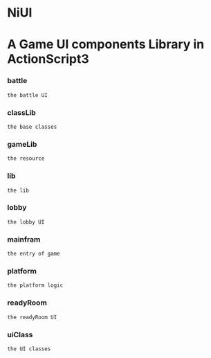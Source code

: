 NiUI
========
# A Game UI components Library in ActionScript3
### battle
    the battle UI
### classLib
    the base classes
### gameLib
    the resource
### lib
    the lib
### lobby
    the lobby UI
### mainfram
    the entry of game
### platform
    the platform logic
### readyRoom
    the readyRoom UI
### uiClass
    the UI classes
